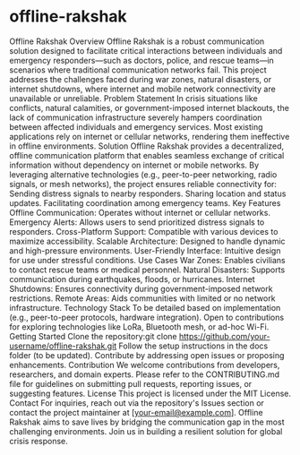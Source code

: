 # offline-rakshak
Offline Rakshak Overview Offline Rakshak is a robust communication solution designed to facilitate critical interactions between individuals and emergency responders—such as doctors, police, and rescue teams—in scenarios where traditional communication networks fail. This project addresses the challenges faced during war zones, natural disasters, or internet shutdowns, where internet and mobile network connectivity are unavailable or unreliable. Problem Statement In crisis situations like conflicts, natural calamities, or government-imposed internet blackouts, the lack of communication infrastructure severely hampers coordination between affected individuals and emergency services. Most existing applications rely on internet or cellular networks, rendering them ineffective in offline environments. Solution Offline Rakshak provides a decentralized, offline communication platform that enables seamless exchange of critical information without dependency on internet or mobile networks. By leveraging alternative technologies (e.g., peer-to-peer networking, radio signals, or mesh networks), the project ensures reliable connectivity for:  Sending distress signals to nearby responders. Sharing location and status updates. Facilitating coordination among emergency teams.  Key Features  Offline Communication: Operates without internet or cellular networks. Emergency Alerts: Allows users to send prioritized distress signals to responders. Cross-Platform Support: Compatible with various devices to maximize accessibility. Scalable Architecture: Designed to handle dynamic and high-pressure environments. User-Friendly Interface: Intuitive design for use under stressful conditions.  Use Cases  War Zones: Enables civilians to contact rescue teams or medical personnel. Natural Disasters: Supports communication during earthquakes, floods, or hurricanes. Internet Shutdowns: Ensures connectivity during government-imposed network restrictions. Remote Areas: Aids communities with limited or no network infrastructure.  Technology Stack  To be detailed based on implementation (e.g., peer-to-peer protocols, hardware integration). Open to contributions for exploring technologies like LoRa, Bluetooth mesh, or ad-hoc Wi-Fi.  Getting Started  Clone the repository:git clone https://github.com/your-username/offline-rakshak.git   Follow the setup instructions in the docs folder (to be updated). Contribute by addressing open issues or proposing enhancements.  Contribution We welcome contributions from developers, researchers, and domain experts. Please refer to the CONTRIBUTING.md file for guidelines on submitting pull requests, reporting issues, or suggesting features. License This project is licensed under the MIT License. Contact For inquiries, reach out via the repository's Issues section or contact the project maintainer at [your-email@example.com].  Offline Rakshak aims to save lives by bridging the communication gap in the most challenging environments. Join us in building a resilient solution for global crisis response.
